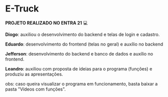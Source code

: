 # E-Truck
**PROJETO REALIZADO NO ENTRA 21** 💻

**Diogo**: auxiliou o desenvolvimento do backend e telas de login e cadastro.

**Eduardo**: desenvolvimento do frontend (telas no geral) e auxílio no backend 

**Jefferson**: desenvolvimento do backend e banco de dados e auxílio no frontend.

**Leandro**: auxiliou com proposta de ideias para o programa (funções) e produziu as apresentações.

obs: caso queira visualizar o programa em funcionamento, basta baixar a pasta "Vídeos com funções".
